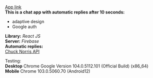 <ins>[App link](https://chat-test-28d82.firebaseapp.com/)</ins><br />
__This is a chat app with automatic replies after 10 seconds:__<br />
- adaptive design
- Google auth

__Library:__  _React JS_<br />
__Server:__  _Firebase_<br />
__Automatic replies:__<br />
[Chuck Norris API](https://api.chucknorris.io/)

Testing:<br />
__Desktop__ Chrome Google Version 104.0.5112.101 (Official Build) (x86_64)<br />
__Mobile__ Chrome 103.0.5060.70 (Android12)
